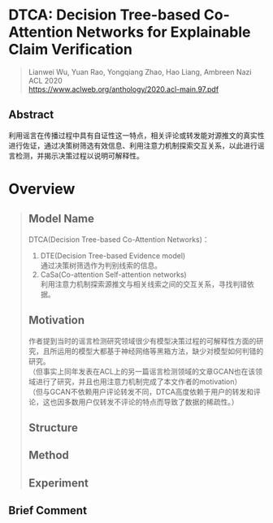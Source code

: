 # DTCA: Decision Tree-based Co-Attention Networks for Explainable Claim Verification

> Lianwei Wu, Yuan Rao, Yongqiang Zhao, Hao Liang, Ambreen Nazi  
> ACL 2020  
> https://www.aclweb.org/anthology/2020.acl-main.97.pdf  

## Abstract
利用谣言在传播过程中具有自证性这一特点，相关评论或转发能对源推文的真实性进行佐证，通过决策树筛选有效信息、利用注意力机制探索交互关系，以此进行谣言检测，并揭示决策过程以说明可解释性。

# Overview
> ## Model Name
> DTCA(Decision Tree-based Co-Attention Networks)：  
> 1. DTE(Decision Tree-based Evidence model)  
>    通过决策树筛选作为判别线索的信息。 
> 2. CaSa(Co-attention Self-attention networks)   
>    利用注意力机制探索源推文与相关线索之间的交互关系，寻找判错依据。  
> ## Motivation
> 作者提到当时的谣言检测研究领域很少有模型决策过程的可解释性方面的研究，且所运用的模型大都基于神经网络等黑箱方法，缺少对模型如何判错的研究。  
> （但事实上同年发表在ACL上的另一篇谣言检测领域的文章GCAN也在该领域进行了研究，并且也用注意力机制完成了本文作者的motivation）  
> （但与GCAN不依赖用户评论转发不同，DTCA高度依赖于用户的转发和评论，这也因多数用户仅转发不评论的特点而导致了数据的稀疏性。）  
> ## Structure
> 
> ## Method
> ## Experiment

## Brief Comment
